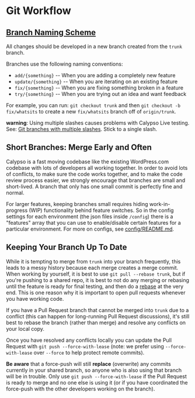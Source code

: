 # Git Workflow

## [Branch Naming Scheme](#branch-naming-scheme)

All changes should be developed in a new branch created from the `trunk` branch.

Branches use the following naming conventions:

- `add/{something}` -- When you are adding a completely new feature
- `update/{something}` -- When you are iterating on an existing feature
- `fix/{something}` -- When you are fixing something broken in a feature
- `try/{something}` -- When you are trying out an idea and want feedback

For example, you can run: `git checkout trunk` and then `git checkout -b fix/whatsits` to create a new `fix/whatsits` branch off of `origin/trunk`.

**warning**: Using multiple slashes causes problems with Calypso Live testing. See: [Git branches with multiple slashes](https://stackoverflow.com/questions/2527355/using-the-slash-character-in-git-branch-name). Stick to a single slash.

## Short Branches: Merge Early and Often

Calypso is a fast moving codebase like the existing WordPress.com codebase with lots of developers all working together. In order to avoid lots of conflicts, to make sure the code works together, and to make the code review process easier, we strongly encourage that branches are small and short-lived. A branch that only has one small commit is perfectly fine and normal.

For larger features, keeping branches small requires hiding work-in-progress (WIP) functionality behind feature switches. So in the config settings for each environment (the json files inside `/config`) there is a "features" array that you can use to enable/disable certain features for a particular environment. For more on configs, see [config/README.md](../config/README.md).

## Keeping Your Branch Up To Date

While it is tempting to merge from `trunk` into your branch frequently, this leads to a messy history because each merge creates a merge commit. When working by yourself, it is best to use `git pull --rebase trunk`, but if you're pushing to a shared repo, it is best to not do any merging or rebasing until the feature is ready for final testing, and then do a [rebase](https://github.com/edx/edx-platform/wiki/How-to-Rebase-a-Pull-Request) at the very end. This is one reason why it is important to open pull requests whenever you have working code.

If you have a Pull Request branch that cannot be merged into `trunk` due to a conflict (this can happen for long-running Pull Request discussions), it's still best to rebase the branch (rather than merge) and resolve any conflicts on your local copy.

Once you have resolved any conflicts locally you can update the Pull Request with `git push --force-with-lease` (note: we prefer using `--force-with-lease` over `--force` to help protect remote commits).

**Be aware** that a force-push will still **replace** (overwrite) any commits currently in your shared branch, so anyone who is also using that branch will be in trouble. Only use `git push --force-with-lease` if the Pull Request is ready to merge and no one else is using it (or if you have coordinated the force-push with the other developers working on the branch).
